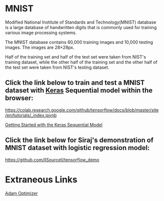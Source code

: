 # MNIST
Modified National Institute of Standards and Technology(MNIST) database is a large database of handwritten digits that is commonly used for training various image processing systems.

The MNIST database contains 60,000 training images and 10,000 testing images. The images are 28×28px.

Half of the training set and half of the test set were taken from NIST's training dataset, while the other half of the training set and the other half of the test set were taken from NIST's testing dataset.

## Click the link below to train and test a MNIST dataset with [Keras](https://keras.io) Sequential model within the browser:

https://colab.research.google.com/github/tensorflow/docs/blob/master/site/en/tutorials/_index.ipynb

[Getting Started with the Keras Sequential Model](https://keras.io/getting-started/sequential-model-guide/)

## Click the link below for Siraj's demonstration of MNIST dataset with logistic regression model:

https://github.com/llSourcell/tensorflow_demo

# Extraneous Links

[Adam Optimizer](https://smist08.wordpress.com/tag/adam-optimizer/)

